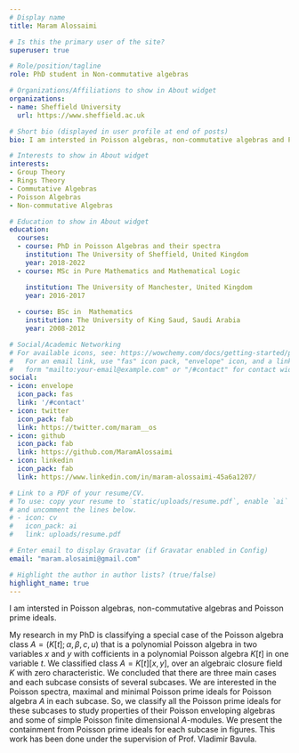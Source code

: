```yaml
---
# Display name
title: Maram Alossaimi

# Is this the primary user of the site?
superuser: true

# Role/position/tagline
role: PhD student in Non-commutative algebras

# Organizations/Affiliations to show in About widget
organizations:
- name: Sheffield University
  url: https://www.sheffield.ac.uk

# Short bio (displayed in user profile at end of posts)
bio: I am intersted in Poisson algebras, non-commutative algebras and Poisson prime ideals.

# Interests to show in About widget
interests:
- Group Theory
- Rings Theory
- Commutative Algebras
- Poisson Algebras
- Non-commutative Algebras

# Education to show in About widget
education:
  courses:
  - course: PhD in Poisson Algebras and their spectra
    institution: The University of Sheffield, United Kingdom
    year: 2018-2022
  - course: MSc in Pure Mathematics and Mathematical Logic

    institution: The University of Manchester, United Kingdom
    year: 2016-2017
    
  - course: BSc in  Mathematics
    institution: The University of King Saud, Saudi Arabia
    year: 2008-2012

# Social/Academic Networking
# For available icons, see: https://wowchemy.com/docs/getting-started/page-builder/#icons
#   For an email link, use "fas" icon pack, "envelope" icon, and a link in the
#   form "mailto:your-email@example.com" or "/#contact" for contact widget.
social:
- icon: envelope
  icon_pack: fas
  link: '/#contact'
- icon: twitter
  icon_pack: fab
  link: https://twitter.com/maram__os
- icon: github
  icon_pack: fab
  link: https://github.com/MaramAlossaimi
- icon: linkedin
  icon_pack: fab
  link: https://www.linkedin.com/in/maram-alossaimi-45a6a1207/

# Link to a PDF of your resume/CV.
# To use: copy your resume to `static/uploads/resume.pdf`, enable `ai` icons in `params.toml`, 
# and uncomment the lines below.
# - icon: cv
#   icon_pack: ai
#   link: uploads/resume.pdf

# Enter email to display Gravatar (if Gravatar enabled in Config)
email: "maram.alosaimi@gmail.com"

# Highlight the author in author lists? (true/false)
highlight_name: true
---
```


I am intersted in Poisson algebras, non-commutative algebras and Poisson prime ideals.

My research in my PhD is  classifying a special case of the Poisson algebra class $A = (K[t]; \alpha, \beta, c, u)$ that is a polynomial Poisson algebra in two variables $x$ and $y$ with cofficients in a polynomial Poisson algebra $K[t]$ 
in one variable $t$. We classified class $A = K[t][x,y]$, over an algebraic closure field $K$ with zero characteristic. We concluded that there are three main cases and each subcase consists of several subcases. 
We are interested in the Poisson spectra, maximal and minimal Poisson prime ideals for Poisson algebra $A$ in each subcase. So, we classify all the Poisson prime ideals for these subcases to study properties of their Poisson enveloping 
algebras and some of simple Poisson finite dimensional $A$-modules. We present the containment from Poisson prime ideals for each subcase in figures. This work has been done under the supervision of Prof. Vladimir Bavula.

